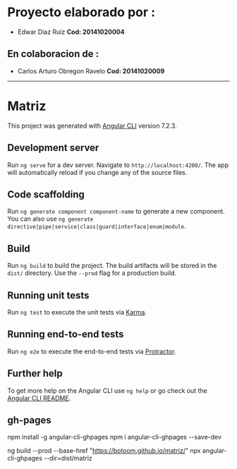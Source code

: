 # Proyecto elaborado por :
- Edwar Diaz Ruiz **Cod: 20141020004**

## En colaboracion de :
- Carlos Arturo Obregon Ravelo **Cod: 20141020009**
---

# Matriz

This project was generated with [Angular CLI](https://github.com/angular/angular-cli) version 7.2.3.

## Development server

Run `ng serve` for a dev server. Navigate to `http://localhost:4200/`. The app will automatically reload if you change any of the source files.

## Code scaffolding

Run `ng generate component component-name` to generate a new component. You can also use `ng generate directive|pipe|service|class|guard|interface|enum|module`.

## Build

Run `ng build` to build the project. The build artifacts will be stored in the `dist/` directory. Use the `--prod` flag for a production build.

## Running unit tests

Run `ng test` to execute the unit tests via [Karma](https://karma-runner.github.io).

## Running end-to-end tests

Run `ng e2e` to execute the end-to-end tests via [Protractor](http://www.protractortest.org/).

## Further help

To get more help on the Angular CLI use `ng help` or go check out the [Angular CLI README](https://github.com/angular/angular-cli/blob/master/README.md).

## gh-pages
npm install -g angular-cli-ghpages
npm i angular-cli-ghpages --save-dev


ng build --prod --base-href "https://botoom.github.io/matriz/"
npx angular-cli-ghpages --dir=dist/matriz


